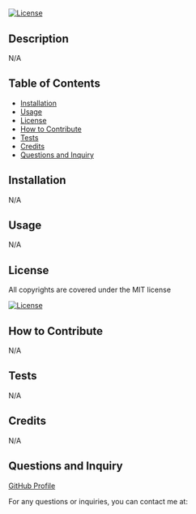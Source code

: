 
# 

[![License](https://img.shields.io/badge/License-MIT-yellow.svg)](https://choosealicense.com/licenses/mit/)

## Description
N/A

## Table of Contents

- [Installation](#installation)
- [Usage](#usage)
- [License](#license)
- [How to Contribute](#how-to-contribute)
- [Tests](#tests)
- [Credits](#credits)
- [Questions and Inquiry](#questions-and-inquiry)

## Installation
N/A

## Usage
N/A

## License
All copyrights are covered under the MIT license

[![License](https://img.shields.io/badge/License-MIT-yellow.svg)](https://choosealicense.com/licenses/mit/)

## How to Contribute
N/A

## Tests
N/A

## Credits
N/A

## Questions and Inquiry
[GitHub Profile](#https://github.com/)

For any questions or inquiries, you can contact me at:

